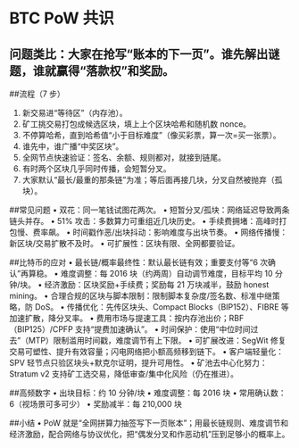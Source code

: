 # BTC PoW 共识

##	问题类比：大家在抢写“账本的下一页”。谁先解出谜题，谁就赢得“落款权”和奖励。

##流程（7 步）
1.	新交易进“等待区”（内存池）。
2.	矿工挑交易打包成候选区块，填上上个区块哈希和随机数 nonce。
3.	不停算哈希，直到哈希值“小于目标难度”（像买彩票，算一次=买一张票）。
4.	谁先中，谁广播“中奖区块”。
5.	全网节点快速验证：签名、余额、规则都对，就接到链尾。
6.	有时两个区块几乎同时传播，会短暂分叉。
7.	大家默认“最长/最重的那条链”为准；等后面再接几块，分叉自然被抛弃（孤块）。

##常见问题
•	双花：同一笔钱试图花两次。
•	短暂分叉/孤块：网络延迟导致两条链头并存。
•	51% 攻击：多数算力可重组近几块历史。
•	手续费拥堵：高峰时打包慢、费率飙。
•	时间戳作恶/出块抖动：影响难度与出块节奏。
•	网络传播慢：新区块/交易扩散不及时。
•	可扩展性：区块有限、全网都要验证。

##比特币的应对
•	最长链/概率最终性：默认最长链有效；重要支付等“6 次确认”再算稳。
•	难度调整：每 2016 块（约两周）自动调节难度，目标平均 10 分钟/块。
•	经济激励：区块奖励+手续费；奖励每 21 万块减半，鼓励 honest mining。
•	合理合规的区块与脚本限制：限制脚本复杂度/签名数、标准中继策略，防 DoS。
•	传播优化：先传区块头、Compact Blocks（BIP152）、FIBRE 等加速扩散，降分叉率。
•	费用市场与提速工具：按内存池出价；RBF（BIP125）/CPFP 支持“提费加速确认”。
•	时间保护：使用“中位时间过去”（MTP）限制滥用时间戳，难度调节有上下限。
•	可扩展改进：SegWit 修复交易可塑性、提升有效容量；闪电网络把小额高频移到链下。
•	客户端轻量化：SPV 轻节点只验区块头+默克尔证明，提升可用性。
•	矿池去中心化努力：Stratum v2 支持矿工选交易，降低审查/集中化风险（仍在推进）。

##高频数字
•	出块目标：约 10 分钟/块
•	难度调整：每 2016 块
•	常用确认数：6（视场景可多可少）
•	奖励减半：每 210,000 块

##小结
•	PoW 就是“全网拼算力抽签写下一页账本”；用最长链规则、难度调节和经济激励，配合网络与协议优化，把“偶发分叉和作恶动机”压到足够小的概率上。

